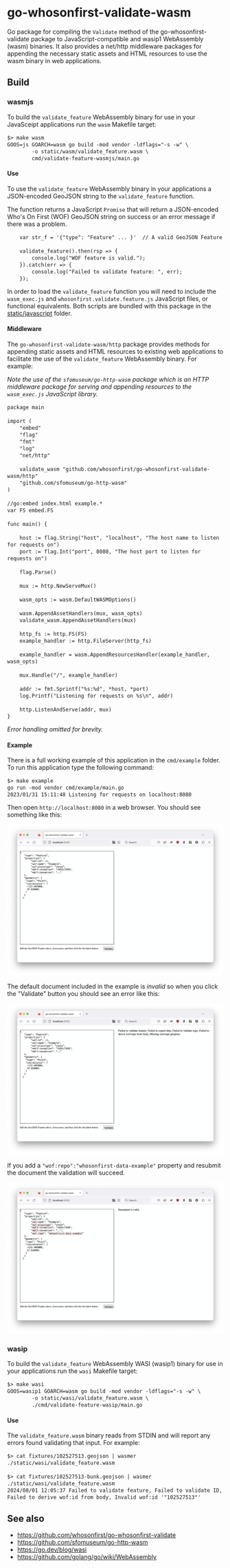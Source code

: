# go-whosonfirst-validate-wasm

Go package for compiling the `Validate` method of the go-whosonfirst-validate package to JavaScript-compatible and wasip1 WebAssembly (wasm) binaries. It also provides a net/http middleware packages for appending the necessary static assets and HTML resources to use the wasm binary in web applications.

## Build

### wasmjs

To build the `validate_feature` WebAssembly binary for use in your JavaSceipt applications run the `wasm` Makefile target:

```
$> make wasm
GOOS=js GOARCH=wasm go build -mod vendor -ldflags="-s -w" \
		-o static/wasm/validate_feature.wasm \
		cmd/validate-feature-wasmjs/main.go
```

#### Use

To use the `validate_feature` WebAssembly binary in your applications a JSON-encoded GeoJSON string to the `validate_feature` function.

The function returns a JavaScript `Promise` that will return a JSON-encoded Who's On First (WOF) GeoJSON string on success or an error message if there was a problem.

```
	var str_f = '{"type": "Feature" ... }'	// A valid GeoJSON Feature
	
	validate_feature().then(rsp => {
	    console.log("WOF feature is valid.");
	}).catch(err => {
	    console.log("Failed to validate feature: ", err);
	});
```

In order to load the `validate_feature` function you will need to include the `wasm_exec.js` and `whosonfirst.validate.feature.js` JavaScript files, or functional equivalents. Both scripts are bundled with this package in the [static/javascript](static/javascript) folder.

#### Middleware

The `go-whosonfirst-validate-wasm/http` package provides methods for appending static assets and HTML resources to existing web applications to facilitate the use of the `validate_feature` WebAssembly binary. For example:

_Note the use of the `sfomuseum/go-http-wasm` package which is an HTTP middleware package for serving and appending resources to the `wasm_exec.js` JavaScript library._

```
package main

import (
	"embed"
	"flag"
	"fmt"
	"log"
	"net/http"

	validate_wasm "github.com/whosonfirst/go-whosonfirst-validate-wasm/http"
	"github.com/sfomuseum/go-http-wasm"	
)

//go:embed index.html example.*
var FS embed.FS

func main() {

	host := flag.String("host", "localhost", "The host name to listen for requests on")
	port := flag.Int("port", 8080, "The host port to listen for requests on")

	flag.Parse()

	mux := http.NewServeMux()

	wasm_opts := wasm.DefaultWASMOptions()
	
	wasm.AppendAssetHandlers(mux, wasm_opts)
	validate_wasm.AppendAssetHandlers(mux)

	http_fs := http.FS(FS)
	example_handler := http.FileServer(http_fs)

	example_handler = wasm.AppendResourcesHandler(example_handler, wasm_opts)

	mux.Handle("/", example_handler)

	addr := fmt.Sprintf("%s:%d", *host, *port)
	log.Printf("Listening for requests on %s\n", addr)

	http.ListenAndServe(addr, mux)
}
```

_Error handling omitted for brevity._

#### Example

There is a full working example of this application in the `cmd/example` folder. To run this application type the following command:

```
$> make example
go run -mod vendor cmd/example/main.go
2023/01/31 15:11:48 Listening for requests on localhost:8080
```

Then open `http://localhost:8080` in a  web browser. You should see something like this:

![](docs/images/whosonfirst-validate.png)

The default document included in the example is _invalid_ so when you click the "Validate" button you should see an error like this:

![](docs/images/whosonfirst-validate-error.png)

If you add a `"wof:repo":"whosonfirst-data-example"` property and resubmit the document the validation will succeed.

![](docs/images/whosonfirst-validate-valid.png)

### wasip

To build the `validate_feature` WebAssembly WASI (wasip1) binary for use in your applications run the `wasi` Makefile target:

```
$> make wasi
GOOS=wasip1 GOARCH=wasm go build -mod vendor -ldflags="-s -w" \
		-o static/wasi/validate_feature.wasm \
		./cmd/validate-feature-wasip/main.go
```

#### Use

The `validate_feature.wasm` binary reads from STDIN and will report any errors found validating that input. For example:

```
$> cat fixtures/102527513.geojson | wasmer ./static/wasi/validate_feature.wasm

$> cat fixtures/102527513-bunk.geojson | wasmer ./static/wasi/validate_feature.wasm
2024/08/01 12:05:37 Failed to validate feature, Failed to validate ID, Failed to derive wof:id from body, Invalid wof:id '"102527513"'
```

## See also

* https://github.com/whosonfirst/go-whosonfirst-validate
* https://github.com/sfomuseum/go-http-wasm
* https://go.dev/blog/wasi
* https://github.com/golang/go/wiki/WebAssembly
